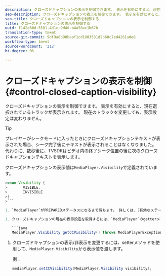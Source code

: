 ```yaml
---
description: クローズドキャプションの表示を制御できます。 表示を有効にすると、現在選択されているトラックが表示されます。 現在のトラックを変更しても、表示設定は変わりません。
seo-description: クローズドキャプションの表示を制御できます。 表示を有効にすると、現在選択されているトラックが表示されます。 現在のトラックを変更しても、表示設定は変わりません。
seo-title: クローズドキャプションの表示を制御する
title: クローズドキャプションの表示を制御する
uuid: f142e60d-5581-4d1c-9d4d-a4a58ac1b67b
translation-type: tm+mt
source-git-commit: 5df9a8b98baaf1cd1803581d2b60c7ed4261a0e8
workflow-type: tm+mt
source-wordcount: '212'
ht-degree: 0%

---
```



# クローズドキャプションの表示を制御{#control-closed-caption-visibility}

クローズドキャプションの表示を制御できます。 表示を有効にすると、現在選択されているトラックが表示されます。 現在のトラックを変更しても、表示設定は変わりません。

>[!TIP]
>
>プレイヤーがシークモードに入ったときにクローズドキャプションテキストが表示された場合、シーク完了後にテキストが表示されることはなくなりました。 代わりに、数秒後に、TVSDKはビデオ内の終了シーク位置の後に次のクローズドキャプションテキストを表示します。
>
>クローズドキャプションの表示値は`MediaPlayer.Visibility`で定義されています。
>
>
```java
>enum Visibility {  
>       VISIBLE,  
>       INVISIBLE 
>}
>```

1. `MediaPlayer`がPREPAREDステータスになるまで待ちます。 詳しくは、[有効なステータスを待つ](../../../../tvsdk-3x-android-prog/android-3x-content-playback-options-android2/ui-configure/android-3x-ui-state-prepared-wait-for.md)を参照してください。

1. クローズドキャプションの現在の表示設定を取得するには、`MediaPlayer`のgetterメソッドを使用します。このメソッドは、表示値を返します。

   ```java
   MediaPlayer.Visibility getCCVisibility() throws MediaPlayerException;
   ```

1. クローズドキャプションの表示/非表示を変更するには、setterメソッドを使用して、`MediaPlayer.Visibility`から表示値を渡します。

   例：

   ```java
   mediaPlayer.setCCVisibility(MediaPlayer.Visibility visibility);
   ```
